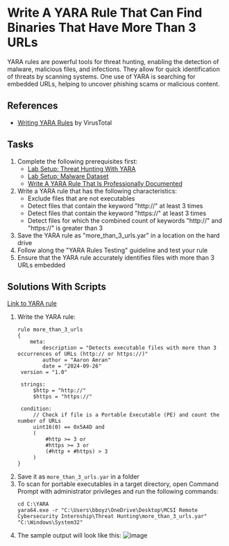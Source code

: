 # Write A YARA Rule That Can Find Binaries That Have More Than 3 URLs
YARA rules are powerful tools for threat hunting, enabling the detection of malware, malicious files, and infections. They allow for quick identification of threats by scanning systems. One use of YARA is searching for embedded URLs, helping to uncover phishing scams or malicious content.

## References
- [Writing YARA Rules](https://yara.readthedocs.io/en/v3.8.1/writingrules.html) by VirusTotal

## Tasks
1. Complete the following prerequisites first:
   - [Lab Setup: Threat Hunting With YARA](https://github.com/aaronamran/MCSI-Remote-Cybersecurity-Internship/blob/main/Threat%20Hunting/threat-hunting-yara.md)
   - [Lab Setup: Malware Dataset](https://github.com/aaronamran/MCSI-Remote-Cybersecurity-Internship/blob/main/Threat%20Hunting/malware-dataset.md)
   - [Write A YARA Rule That Is Professionally Documented](https://github.com/aaronamran/MCSI-Remote-Cybersecurity-Internship/blob/main/Threat%20Hunting/pro-documented-yara-rule.md)
2. Write a YARA rule that has the following characteristics:
   - Exclude files that are not executables
   - Detect files that contain the keyword "http://" at least 3 times
   - Detect files that contain the keyword "https://" at least 3 times
   - Detect files for which the combined count of keywords "http://" and "https://" is greater than 3
3. Save the YARA rule as "more_than_3_urls.yar" in a location on the hard drive
4. Follow along the "YARA Rules Testing" guideline and test your rule
5. Ensure that the YARA rule accurately identifies files with more than 3 URLs embedded

## Solutions With Scripts
[Link to YARA rule](https://github.com/aaronamran/MCSI-Remote-Cybersecurity-Internship/blob/main/Threat%20Hunting/YARA%20rules/more_than_3_urls.yar)
1. Write the YARA rule:
   ```
   rule more_than_3_urls
   {
       meta:
           description = "Detects executable files with more than 3 occurrences of URLs (http:// or https://)"
           author = "Aaron Amran"
           date = "2024-09-26"
   	version = "1.0"

    strings:
        $http = "http://"
        $https = "https://"

    condition:
        // Check if file is a Portable Executable (PE) and count the number of URLs
        uint16(0) == 0x5A4D and 
        ( 
            #http >= 3 or 
            #https >= 3 or 
            (#http + #https) > 3
        )
   }
   ```
2. Save it as `more_than_3_urls.yar` in a folder
3. To scan for portable executables in a target directory, open Command Prompt with administrator privileges and run the following commands:
   ```
   cd C:\YARA
   yara64.exe -r "C:\Users\bboyz\OneDrive\Desktop\MCSI Remote Cybersecurity Internship\Threat Hunting\more_than_3_urls.yar" "C:\Windows\System32"
   ```
4. The sample output will look like this:
![image](https://github.com/user-attachments/assets/36009b68-74ad-4389-9217-72eced8480d9)

     
